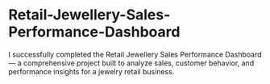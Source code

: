 # Retail-Jewellery-Sales-Performance-Dashboard
 I successfully completed the Retail Jewellery Sales Performance Dashboard — a comprehensive project built to analyze sales, customer behavior, and performance insights for a jewelry retail business.
